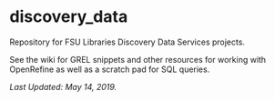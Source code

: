 # discovery_data
Repository for FSU Libraries Discovery Data Services projects.

See the wiki for GREL snippets and other resources for working with OpenRefine as well as a scratch pad for SQL queries.

_Last Updated: May 14, 2019._
